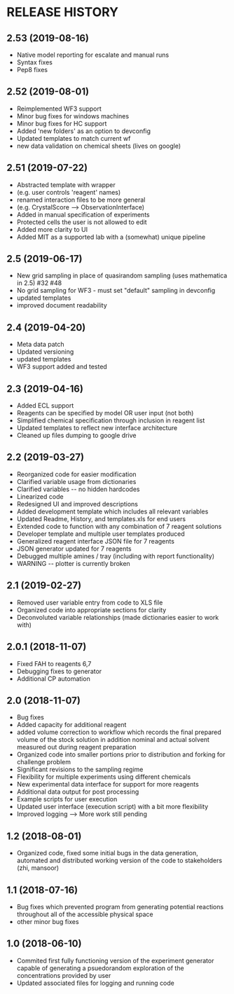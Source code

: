 RELEASE HISTORY
===============

2.53 (2019-08-16)
----------------------------- 
  * Native model reporting for escalate and manual runs
  * Syntax fixes
  * Pep8 fixes

2.52 (2019-08-01)
-----------------------------
  * Reimplemented WF3 support
  * Minor bug fixes for windows machines
  * Minor bug fixes for HC support
  * Added 'new folders' as an option to devconfig
  * Updated templates to match current wf
  * new data validation on chemical sheets (lives on google)

2.51 (2019-07-22)
-----------------------------
  * Abstracted template with wrapper
  * (e.g. user controls 'reagent' names)
  * renamed interaction files to be more general
  * (e.g. CrystalScore --> ObservationInterface)
  * Added in manual specification of experiments
  * Protected cells the user is not allowed to edit
  * Added more clarity to UI
  * Added MIT as a supported lab with a (somewhat) unique pipeline

2.5 (2019-06-17)
-----------------------------
  * New grid sampling in place of quasirandom sampling (uses mathematica in 2.5) #32 #48
  * No grid sampling for WF3 - must set "default" sampling in devconfig 
  * updated templates
  * improved document readability

2.4 (2019-04-20)
----------------------------
  * Meta data patch
  * Updated versioning 
  * updated templates
  * WF3 support added and tested

2.3 (2019-04-16)
----------------------------
  * Added ECL support
  * Reagents can be specified by model OR user input (not both)
  * Simplified chemical specification through inclusion in reagent list
  * Updated templates to reflect new interface architecture 
  * Cleaned up files dumping to google drive

2.2 (2019-03-27)
----------------------------
  * Reorganized code for easier modification
  * Clarified variable usage from dictionaries
  * Clarified variables -- no hidden hardcodes
  * Linearized code
  * Redesigned UI and improved descriptions
  * Added development template which includes all relevant variables
  * Updated Readme, History, and templates.xls for end users
  * Extended code to function with any combination of 7 reagent solutions
  * Developer template and multiple user templates produced
  * Generalized reagent interface JSON file for 7 reagents
  * JSON generator updated for 7 reagents
  * Debugged multiple amines / tray (including with report functionality)
  * WARNING -- plotter is currently broken

2.1 (2019-02-27)
----------------------------
  * Removed user variable entry from code to XLS file
  * Organized code into appropriate sections for clarity
  * Deconvoluted variable relationships (made dictionaries easier to work with)

2.0.1 (2018-11-07)
---------------------------
  * Fixed FAH to reagents 6,7
  * Debugging fixes to generator
  * Additional CP automation

2.0 (2018-11-07)
---------------------------
  * Bug fixes
  * Added capacity for additional reagent
  * added volume correction to workflow which records the final prepared volume of the stock solution in addition nominal and actual solvent measured out during reagent preparation
  * Organized code into smaller portions prior to distribution and forking for challenge problem
  * Significant revisions to the sampling regime
  * Flexibility for multiple experiments using different chemicals
  * New experimental data interface for support for more reagents
  * Additional data output for post processing
  * Example scripts for user execution
  * Updated user interface (execution script) with a bit more flexibility
  * Improved logging --> More work still pending

1.2 (2018-08-01)
--------------------------
  * Organized code, fixed some initial bugs in the data generation, automated and distributed working version of the code to stakeholders (zhi, mansoor)

1.1 (2018-07-16)
----------------
  * Bug fixes which prevented program from generating potential reactions throughout all of the accessible physical space
  * other minor bug fixes

1.0 (2018-06-10)
----------------
  * Commited first fully functioning version of the experiment generator capable of generating a psuedorandom exploration of the concentrations provided by user
  * Updated associated files for logging and running code

